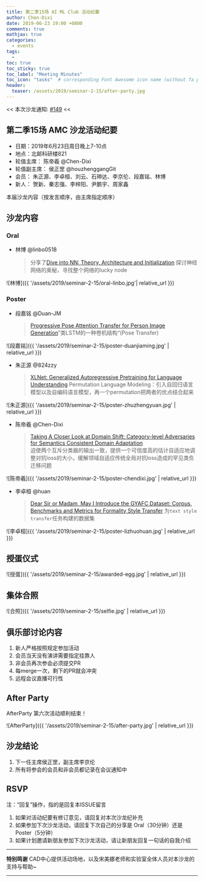 ```yaml
---
title: 第二季15场 AI ML Club 活动纪要
author: Chen-Dixi
date: 2019-06-23 19:00 +0800
comments: true
mathjax: true
categories: 
  - events
tags:
  - 
toc: true
toc_sticky: true
toc_label: "Meeting Minutes"
toc_icon: "tasks"  # corresponding Font Awesome icon name (without fa prefix)
header:
  teaser: /assets/2019/seminar-2-15/after-party.jpg
---
```


<< 本次沙龙通知: [#149](https://github.com/BUPT/ai-ml.club/issues/149)  <<

## 第二季15场 AMC 沙龙活动纪要

- 日期：2019年6月23日周日晚上7-10点
- 地点：北邮科研楼821
- 轮值主席： 陈帝羲 @Chen-Dixi
- 轮值副主席： 侯正罡 @houzhenggangGit
- 会员： 朱正源、李卓桓、刘云、石珅达、李京伦、段嘉铭、林博
- 新人： 贺新、秦志强、李梓阳、尹鹏宇、周家鑫

本届沙龙内容（按发言顺序，由主席指定顺序）

## 沙龙内容
  
### Oral

- 林博 @linbo0518
    > 分享了[Dive into NN: Theory, Architecture and Initialization](https://github.com/linbo0518/Dive-into-NN) 探讨神经网络的奥秘，寻找整个网络的lucky node

![林博]({{ '/assets/2019/seminar-2-15/oral-linbo.jpg'| relative_url }})

### Poster

- 段嘉铭 @Duan-JM
    > [Progressive Pose Attention Transfer for Person Image Generation](https://arxiv.org/abs/1905.10060)”类LSTM的一种卷机结构“(Pose Transfer)

![段嘉铭]({{ '/assets/2019/seminar-2-15/poster-duanjiaming.jpg' | relative_url }})

- 朱正源 @824zzy
    > [XLNet: Generalized Autoregressive Pretraining for Language Understanding](https://arxiv.org/pdf/1906.08237.pdf)
Permutation Language Modeling：引入自回归语言模型以及自编码语言模型，再一个permutation把两者的优点结合起来

![朱正源]({{ '/assets/2019/seminar-2-15/poster-zhuzhengyuan.jpg' | relative_url }})

- 陈帝羲 @Chen-Dixi
    > [Taking A Closer Look at Domain Shift: Category-level Adversaries for Semantics Consistent Domain Adaptation](https://arxiv.org/abs/1809.09478)  
迫使两个互斥分类器的输出一致，提供一个可信度高的估计自适应地调整对抗loss的大小，缓解领域自适应传统全局对抗loss造成的罕见类负迁移问题

![陈帝羲]({{ '/assets/2019/seminar-2-15/poster-chendixi.jpg' | relative_url }})

- 李卓桓 @huan
    > [Dear Sir or Madam, May I Introduce the GYAFC Dataset: Corpus, Benchmarks and Metrics for Formality Style Transfer](https://arxiv.org/pdf/1803.06535.pdf)
为`text style transfer`任务构建的数据集

![李卓桓]({{ '/assets/2019/seminar-2-15/poster-lizhuohuan.jpg' | relative_url }})

## 授蛋仪式

![授蛋]({{ '/assets/2019/seminar-2-15/awarded-egg.jpg' | relative_url }})

## 集体合照

![合照]({{ '/assets/2019/seminar-2-15/selfie.jpg' | relative_url }})

## 俱乐部讨论内容

1. 新人严格按照规定参加活动
2. 会员当天没有演讲需要指定挂靠人
3. 非会员再次参会必须提交PR
4. 每merge一次，剩下的PR就会冲突
5. 远程会议直播可行性

## After Party

AfterParty 第六次活动顺利结束！

![AfterParty]({{ '/assets/2019/seminar-2-15/after-party.jpg' | relative_url }})

## 沙龙结论

1. 下一任主席侯正罡，副主席李京伦
2. 所有将参会的会员和非会员都记录在会议通知中

## RSVP

注：“回复”操作，指的是回复本ISSUE留言

1. 如果对活动纪要有修订意见，请回复对本次沙龙纪补充
2. 如果参加下次沙龙活动，请回复下次自己的分享是 Oral（30分钟）还是Poster（5分钟）
3. 如果计划邀请新朋友参加下次沙龙活动，请让新朋友回复一句话的自我介绍

---

**特别鸣谢** CAD中心提供活动场地，以及宋美娜老师和实验室全体人员对本沙龙的支持与帮助~

---
